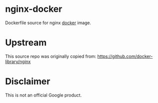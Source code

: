 nginx-docker
============

Dockerfile source for nginx [docker](https://docker.io) image.

# Upstream
This source repo was originally copied from:
https://github.com/docker-library/nginx

# Disclaimer
This is not an official Google product.

